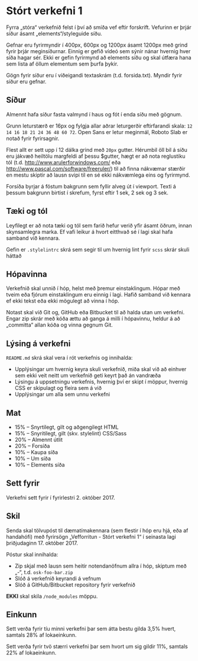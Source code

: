 
# Stórt verkefni 1

Fyrra „stóra“ verkefnið felst í því að smíða vef eftir forskrift. Vefurinn er þrjár síður ásamt „elements“/styleguide síðu.

Gefnar eru fyrirmyndir í 400px, 600px og 1200px ásamt 1200px með grind fyrir þrjár meginsíðurnar. Einnig er gefið vídeó sem sýnir nánar hvernig hver síða hagar sér. Ekki er gefin fyrirmynd að elements síðu og skal útfæra hana sem lista af öllum elementum sem þurfa þykir.

Gögn fyrir síður eru í viðeigandi textaskrám (t.d. forsida.txt). Myndir fyrir síður eru gefnar.

## Síður

Almennt hafa síður fasta valmynd í haus og fót í enda síðu með gögnum.

Grunn leturstærð er 16px og fylgja allar aðrar leturgerðir eftirfarandi skala: `12 14 16 18 21 24 36 48 60 72`.
Open Sans er letur meginmál, Roboto Slab er notað fyrir fyrirsagnir.

Flest allt er sett upp í 12 dálka grind með `20px` gutter. Hérumbil öll bil á síðu eru jákvæð heiltölu margfeldi af þessu $gutter, hægt er að nota reglustiku tól (t.d. http://www.arulerforwindows.com/ eða http://www.pascal.com/software/freeruler/) til að finna nákvæmar stærðir en mestu skiptir að lausn svipi til en sé ekki nákvæmlega eins og fyrirmynd.

Forsíða byrjar á föstum bakgrunn sem fyllir alveg út í viewport. Texti á þessum bakgrunn birtist í skrefum, fyrst eftir 1 sek, 2 sek og 3 sek.

## Tæki og tól

Leyfilegt er að nota tæki og tól sem farið hefur verið yfir ásamt öðrum, innan skynsamlegra marka. Ef vafi leikur á hvort eitthvað sé í lagi skal hafa samband við kennara.

Gefin er `.stylelintrc` skrá sem segir til um hvernig lint fyrir `scss` skrár skuli háttað

## Hópavinna

Verkefnið skal unnið í hóp, helst með þremur einstaklingum. Hópar með tveim eða fjórum einstaklingum eru einnig í lagi. Hafið samband við kennara ef ekki tekst eða ekki mögulegt að vinna í hóp.

Notast skal við Git og, GitHub eða Bitbucket til að halda utan um verkefni. Engar zip skrár með kóða ættu að ganga á milli í hópavinnu, heldur á að „committa“ allan kóða og vinna gegnum Git.

## Lýsing á verkefni

`README.md` skrá skal vera í rót verkefnis og innihalda:

* Upplýsingar um hvernig keyra skuli verkefnið, miða skal við að einhver sem ekki veit neitt um verkefnið geti keyrt það án vandræða
* Lýsingu á uppsetningu verkefnis, hvernig því er skipt í möppur, hvernig CSS er skipulagt og fleira sem á við
* Upplýsingar um alla sem unnu verkefni

## Mat

* 15% – Snyrtilegt, gilt og aðgengilegt HTML
* 15% – Snyritilegt, gilt (skv. stylelint) CSS/Sass
* 20% – Almennt útlit
* 20% – Forsíða
* 10% – Kaupa síða
* 10% – Um síða
* 10% – Elements síða

## Sett fyrir

Verkefni sett fyrir í fyrirlestri 2. október 2017.

## Skil

Senda skal tölvupóst til dæmatímakennara (sem flestir í hóp eru hjá, eða af handahófi) með fyrirsögn „Vefforritun - Stórt verkefni 1“ í seinasta lagi þriðjudaginn 17. október 2017.

Póstur skal innihalda:

* Zip skjal með lausn sem heitir notendanöfnum allra í hóp, skiptum með „-“, t.d. `osk-foo-bar.zip`
* Slóð á verkefnið keyrandi á vefnum
* Slóð á GitHub/Bitbucket repository fyrir verkefnið

**EKKI** skal skila `/node_modules` möppu.

## Einkunn

Sett verða fyrir tíu minni verkefni þar sem átta bestu gilda 3,5% hvert, samtals 28% af lokaeinkunn.

Sett verða fyrir tvö stærri verkefni þar sem hvort um sig gildir 11%, samtals 22% af lokaeinkunn.
